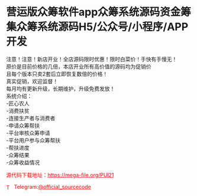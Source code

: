 # 营运版众筹软件app众筹系统源码资金筹集众筹系统源码H5/公众号/小程序/APP开发

注意！注意！新店开业！全店源码限时优惠！限时白菜价！手快有手慢无！<br>原价是目前价格的几倍，本店开业所有高价值的源码均为促销价<br>且每个版本只卖2套后立即恢复数倍的价格！<br>真实促销，欢迎监督！<br>每月均有更新升级，长期维护，升级免费发放！<br>系统介绍：<br>-匠心农人<br>-消费扶贫<br>-连接生产者与消费者<br>-申请众筹帮扶<br>-平台审核众筹申请<br>-平台用户参与众筹帮扶<br>-帮扶进度<br>-众筹结果<br>-众筹收益情况<br>


<p style="color: red;">源代码下载地址：<a href="https://mega-file.org/PUl21" style="color: red;">https://mega-file.org/PUl21</a></p><p style="color: red;"><img src="https://cdn-icons-png.flaticon.com/512/2111/2111646.png" alt="Telegram Icon" style="width: 16px; vertical-align: middle; margin-right: 5px;">Telegram:<a href="https://t.me/official_sourcecode" style="color: red;">@official_sourcecode</a></p>